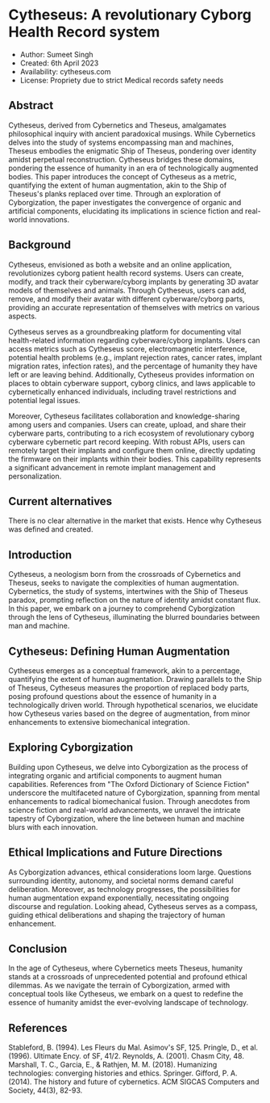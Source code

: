 # Cytheseus: A revolutionary Cyborg Health Record system

* Author: Sumeet Singh
* Created: 6th April 2023
* Availability: cytheseus.com
* License: Propriety due to strict Medical records safety needs

## Abstract
Cytheseus, derived from Cybernetics and Theseus, amalgamates philosophical inquiry with ancient paradoxical musings. While Cybernetics delves into the study of systems encompassing man and machines, Theseus embodies the enigmatic Ship of Theseus, pondering over identity amidst perpetual reconstruction. Cytheseus bridges these domains, pondering the essence of humanity in an era of technologically augmented bodies. This paper introduces the concept of Cytheseus as a metric, quantifying the extent of human augmentation, akin to the Ship of Theseus's planks replaced over time. Through an exploration of Cyborgization, the paper investigates the convergence of organic and artificial components, elucidating its implications in science fiction and real-world innovations.

## Background

Cytheseus, envisioned as both a website and an online application, revolutionizes cyborg patient health record systems. Users can create, modify, and track their cyberware/cyborg implants by generating 3D avatar models of themselves and animals. Through Cytheseus, users can add, remove, and modify their avatar with different cyberware/cyborg parts, providing an accurate representation of themselves with metrics on various aspects.

Cytheseus serves as a groundbreaking platform for documenting vital health-related information regarding cyberware/cyborg implants. Users can access metrics such as Cytheseus score, electromagnetic interference, potential health problems (e.g., implant rejection rates, cancer rates, implant migration rates, infection rates), and the percentage of humanity they have left or are leaving behind. Additionally, Cytheseus provides information on places to obtain cyberware support, cyborg clinics, and laws applicable to cybernetically enhanced individuals, including travel restrictions and potential legal issues.

Moreover, Cytheseus facilitates collaboration and knowledge-sharing among users and companies. Users can create, upload, and share their cyberware parts, contributing to a rich ecosystem of revolutionary cyborg cyberware cybernetic part record keeping. With robust APIs, users can remotely target their implants and configure them online, directly updating the firmware on their implants within their bodies. This capability represents a significant advancement in remote implant management and personalization.

## Current alternatives
There is no clear alternative in the market that exists. Hence why Cytheseus was defined and created.

## Introduction
Cytheseus, a neologism born from the crossroads of Cybernetics and Theseus, seeks to navigate the complexities of human augmentation. Cybernetics, the study of systems, intertwines with the Ship of Theseus paradox, prompting reflection on the nature of identity amidst constant flux. In this paper, we embark on a journey to comprehend Cyborgization through the lens of Cytheseus, illuminating the blurred boundaries between man and machine.

## Cytheseus: Defining Human Augmentation
Cytheseus emerges as a conceptual framework, akin to a percentage, quantifying the extent of human augmentation. Drawing parallels to the Ship of Theseus, Cytheseus measures the proportion of replaced body parts, posing profound questions about the essence of humanity in a technologically driven world. Through hypothetical scenarios, we elucidate how Cytheseus varies based on the degree of augmentation, from minor enhancements to extensive biomechanical integration.

## Exploring Cyborgization
Building upon Cytheseus, we delve into Cyborgization as the process of integrating organic and artificial components to augment human capabilities. References from "The Oxford Dictionary of Science Fiction" underscore the multifaceted nature of Cyborgization, spanning from mental enhancements to radical biomechanical fusion. Through anecdotes from science fiction and real-world advancements, we unravel the intricate tapestry of Cyborgization, where the line between human and machine blurs with each innovation.

## Ethical Implications and Future Directions
As Cyborgization advances, ethical considerations loom large. Questions surrounding identity, autonomy, and societal norms demand careful deliberation. Moreover, as technology progresses, the possibilities for human augmentation expand exponentially, necessitating ongoing discourse and regulation. Looking ahead, Cytheseus serves as a compass, guiding ethical deliberations and shaping the trajectory of human enhancement.

## Conclusion
In the age of Cytheseus, where Cybernetics meets Theseus, humanity stands at a crossroads of unprecedented potential and profound ethical dilemmas. As we navigate the terrain of Cyborgization, armed with conceptual tools like Cytheseus, we embark on a quest to redefine the essence of humanity amidst the ever-evolving landscape of technology.

## References
Stableford, B. (1994). Les Fleurs du Mal. Asimov's SF, 125.
Pringle, D., et al. (1996). Ultimate Ency. of SF, 41/2.
Reynolds, A. (2001). Chasm City, 48.
Marshall, T. C., Garcia, E., & Rathjen, M. M. (2018). Humanizing technologies: converging histories and ethics. Springer.
Gifford, P. A. (2014). The history and future of cybernetics. ACM SIGCAS Computers and Society, 44(3), 82-93.








